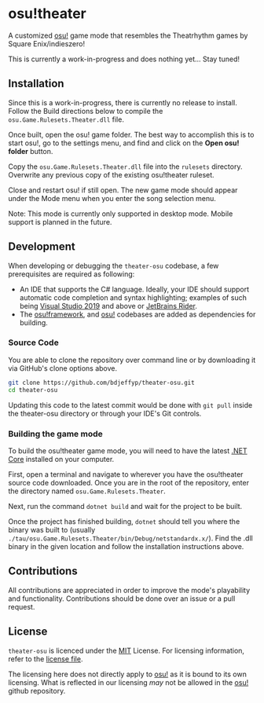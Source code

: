 # osu!theater

A customized [osu!](https://github.com/ppy/osu) game mode that resembles the Theatrhythm games by Square Enix/indieszero!

This is currently a work-in-progress and does nothing yet... Stay tuned!

## Installation
Since this is a work-in-progress, there is currently no release to install. Follow the Build directions below to compile the `osu.Game.Rulesets.Theater.dll` file.

Once built, open the osu! game folder. The best way to accomplish this is to start osu!, go to the settings menu, and find and click on the **Open osu! folder** button.

Copy the `osu.Game.Rulesets.Theater.dll` file into the `rulesets` directory. Overwrite any previous copy of the existing osu!theater ruleset.

Close and restart osu! if still open. The new game mode should appear under the Mode menu when you enter the song selection menu.

Note: This mode is currently only supported in desktop mode. Mobile support is planned in the future.

## Development
When developing or debugging the `theater-osu` codebase, a few prerequisites are required as following:
* An IDE that supports the C# language. Ideally, your IDE should support automatic code completion and syntax highlighting; examples of such being [Visual Studio 2019](https://visualstudio.microsoft.com/vs/) and above or [JetBrains Rider](https://www.jetbrains.com/rider/).
* The [osu!framework](https://github.com/ppy/osu-framework/tree/master/osu.Framework), and [osu!](https://github.com/ppy/osu) codebases are added as dependencies for building.

### Source Code 
You are able to clone the repository over command line or by downloading it via GitHub's clone options above.

```sh
git clone https://github.com/bdjeffyp/theater-osu.git
cd theater-osu
```

Updating this code to the latest commit would be done with `git pull` inside the theater-osu directory or through your IDE's Git controls.

### Building the game mode
To build the osu!theater game mode, you will need to have the latest [.NET Core](https://dotnet.microsoft.com/download) installed on your computer.

First, open a terminal and navigate to wherever you have the osu!theater source code downloaded. Once you are in the root of the repository, enter the directory named `osu.Game.Rulesets.Theater`.

Next, run the command `dotnet build` and wait for the project to be built.

Once the project has finished building, `dotnet` should tell you where the binary was built to (usually `./tau/osu.Game.Rulesets.Theater/bin/Debug/netstandardx.x/`). Find the .dll binary in the given location and follow the installation instructions above.

## Contributions
All contributions are appreciated in order to improve the mode's playability and functionality. Contributions should be done over an issue or a pull request.

## License
`theater-osu` is licenced under the [MIT](https://opensource.org/licenses/MIT) License. For licensing information, refer to the [license file](https://github.com/bdjeffyp/theater-osu/blob/master/LICENSE).

The licensing here does not directly apply to [osu!](https://github.com/ppy/osu) as it is bound to its own licensing. What is reflected in our licensing *may* not be allowed in the [osu!](https://github.com/ppy/osu) github repository.